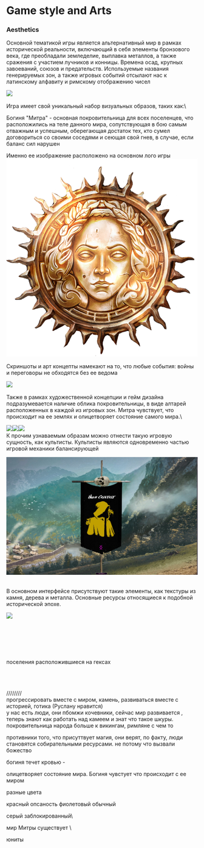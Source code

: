 # Game style and Arts

### Aesthetics

Основной тематикой игры является альтернативный мир в рамках исторической реальности, включающий в себя элементы бронзового века, где преобладали земледелие, выплавка металлов, а также сражения с участием лучников и конницы. Времена осад, крупных завоеваний, союзов и предательств. Используемые названия генерируемых зон, а также игровых событий отсылают нас к латинскому алфавиту и римскому отображению чисел&#x20;

![](https://cdn.discordapp.com/attachments/1003409833476767855/1004004915141685359/unknown.png)

Игра имеет свой уникальный набор визуальных образов, таких как:\


Богиня "Митра" - основная покровительница для всех поселенцев, что расположились на теле данного мира, сопутствующая в бою самым отважным и успешным, оберегающая достаток тех, кто сумел договориться со своими соседями и сеющая свой гнев, в случае, если баланс сил нарушен

Именно ее изображение расположено на основном лого игры ![](<../.gitbook/assets/Background image 1.png>)

Скриншоты и арт концепты намекают на то, что любые события: войны и переговоры не обходятся без ее ведома

![](<../.gitbook/assets/Frame 1.png>)

Также в рамках художественной концепции и гейм дизайна подразумевается наличие облика покровительницы, в виде алтарей расположенных в каждой из игровых зон. Митра чувствует, что происходит на ее землях и олицетворяет состояние самого мира.\


![](../.gitbook/assets/goddess\_2.png)![](../.gitbook/assets/goddess\_6.png)![](../.gitbook/assets/goddess\_8.png)\
К прочим узнаваемым образам можно отнести такую игровую сущность, как культисты. Культисты являются одновременно частью игровой механики балансирующей&#x20;

![](../.gitbook/assets/FaPGRUBWYAUqwri.jpg)

\
В основном интерфейсе присутствуют такие элементы, как текстуры из камня, дерева и металла. Основные ресурсы относящиеся к подобной исторической эпохе.

![](<../.gitbook/assets/Idle Armies - Element\`s bсвehavior (default).png>)\
\
\
\
\
\
\
поселения расположившиеся на гексах









\
\
\
////////\
прогрессировать вместе с миром, камень, развиваться вместе с историей, готика (Руслану нравится)\
у нас есть люди, они пбомжи кочевники, сейчас мир развивается , теперь знают как работать над камеем и знат что такое шкуры.\
покровительница народа больше к викингам, римляне с чем то



противники того, что присуттвует магия, они верят, по факту, люди становятся собирательными ресурсами. не потому что  вызвали божество

богиня течет кровью -&#x20;

олицетворяет состояние мира. Богиня чувстует что происходит с ее миром

разные цвета

красный опсаность фиолетовый обычный

серый заблокированный\


мир Митры существует \


юниты
